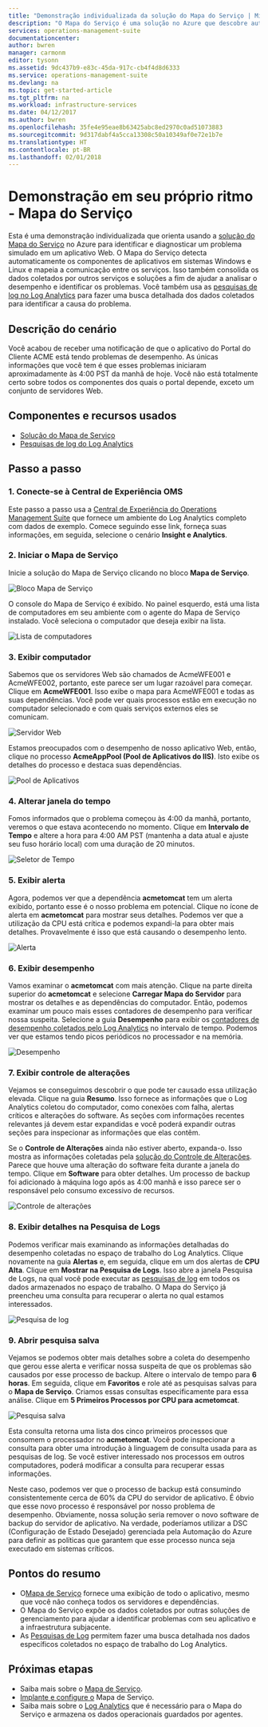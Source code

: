 ```yaml
---
title: "Demonstração individualizada da solução do Mapa do Serviço | Microsoft Docs"
description: "O Mapa do Serviço é uma solução no Azure que descobre automaticamente os componentes do aplicativo nos sistemas Windows e Linux, e mapeia a comunicação entre os serviços.  Esta é uma demonstração individualizada que orienta usando o Mapa de Serviço para identificar e diagnosticar um problema simulado em um aplicativo Web."
services: operations-management-suite
documentationcenter: 
author: bwren
manager: carmonm
editor: tysonn
ms.assetid: 9dc437b9-e83c-45da-917c-cb4f4d8d6333
ms.service: operations-management-suite
ms.devlang: na
ms.topic: get-started-article
ms.tgt_pltfrm: na
ms.workload: infrastructure-services
ms.date: 04/12/2017
ms.author: bwren
ms.openlocfilehash: 35fe4e95eae8b63425abc8ed2970c0ad51073883
ms.sourcegitcommit: 9d317dabf4a5cca13308c50a10349af0e72e1b7e
ms.translationtype: HT
ms.contentlocale: pt-BR
ms.lasthandoff: 02/01/2018
---
```

# <a name="self-paced-demo---service-map"></a>Demonstração em seu próprio ritmo - Mapa do Serviço
Esta é uma demonstração individualizada que orienta usando a [solução do Mapa do Serviço](operations-management-suite-service-map.md) no Azure para identificar e diagnosticar um problema simulado em um aplicativo Web.  O Mapa do Serviço detecta automaticamente os componentes de aplicativos em sistemas Windows e Linux e mapeia a comunicação entre os serviços.  Isso também consolida os dados coletados por outros serviços e soluções a fim de ajudar a analisar o desempenho e identificar os problemas.  Você também usa as [pesquisas de log no Log Analytics](../log-analytics/log-analytics-log-searches.md) para fazer uma busca detalhada dos dados coletados para identificar a causa do problema.


## <a name="scenario-description"></a>Descrição do cenário
Você acabou de receber uma notificação de que o aplicativo do Portal do Cliente ACME está tendo problemas de desempenho.  As únicas informações que você tem é que esses problemas iniciaram aproximadamente às 4:00 PST da manhã de hoje.  Você não está totalmente certo sobre todos os componentes dos quais o portal depende, exceto um conjunto de servidores Web.  

## <a name="components-and-features-used"></a>Componentes e recursos usados
- [Solução do Mapa de Serviço](operations-management-suite-service-map.md)
- [Pesquisas de log do Log Analytics](../log-analytics/log-analytics-log-searches.md)


## <a name="walk-through"></a>Passo a passo

### <a name="1-connect-to-the-oms-experience-center"></a>1. Conecte-se à Central de Experiência OMS
Este passo a passo usa a [Central de Experiência do Operations Management Suite](https://experience.mms.microsoft.com/) que fornece um ambiente do Log Analytics completo com dados de exemplo. Comece seguindo esse link, forneça suas informações, em seguida, selecione o cenário **Insight e Analytics**.


### <a name="2-start-service-map"></a>2. Iniciar o Mapa de Serviço
Inicie a solução do Mapa de Serviço clicando no bloco **Mapa de Serviço**.

![Bloco Mapa de Serviço](media/operations-management-suite-walkthrough-servicemap/tile.png)

O console do Mapa de Serviço é exibido.  No painel esquerdo, está uma lista de computadores em seu ambiente com o agente do Mapa de Serviço instalado.  Você seleciona o computador que deseja exibir na lista.

![Lista de computadores](media/operations-management-suite-walkthrough-servicemap/computer-list.png)


### <a name="3-view-computer"></a>3. Exibir computador
Sabemos que os servidores Web são chamados de AcmeWFE001 e AcmeWFE002, portanto, este parece ser um lugar razoável para começar.  Clique em **AcmeWFE001**.  Isso exibe o mapa para AcmeWFE001 e todas as suas dependências.  Você pode ver quais processos estão em execução no computador selecionado e com quais serviços externos eles se comunicam.

![Servidor Web](media/operations-management-suite-walkthrough-servicemap/web-server.png)

Estamos preocupados com o desempenho de nosso aplicativo Web, então, clique no processo **AcmeAppPool (Pool de Aplicativos do IIS)**.  Isto exibe os detalhes do processo e destaca suas dependências.  

![Pool de Aplicativos](media/operations-management-suite-walkthrough-servicemap/app-pool.png)


### <a name="4-change-time-window"></a>4. Alterar janela do tempo

Fomos informados que o problema começou às 4:00 da manhã, portanto, veremos o que estava acontecendo no momento. Clique em **Intervalo de Tempo** e altere a hora para 4:00 AM PST (mantenha a data atual e ajuste seu fuso horário local) com uma duração de 20 minutos.

![Seletor de Tempo](./media/operations-management-suite-walkthrough-servicemap/time-picker.png)


### <a name="5-view-alert"></a>5. Exibir alerta

Agora, podemos ver que a dependência **acmetomcat** tem um alerta exibido, portanto esse é o nosso problema em potencial.  Clique no ícone de alerta em **acmetomcat** para mostrar seus detalhes.  Podemos ver que a utilização da CPU está crítica e podemos expandi-la para obter mais detalhes.  Provavelmente é isso que está causando o desempenho lento. 

![Alerta](./media/operations-management-suite-walkthrough-servicemap/alert.png)


### <a name="6-view-performance"></a>6. Exibir desempenho

Vamos examinar o **acmetomcat** com mais atenção.  Clique na parte direita superior do **acmetomcat** e selecione **Carregar Mapa do Servidor** para mostrar os detalhes e as dependências do computador. Então, podemos examinar um pouco mais esses contadores de desempenho para verificar nossa suspeita.  Selecione a guia **Desempenho** para exibir os [contadores de desempenho coletados pelo Log Analytics](../log-analytics/log-analytics-data-sources-performance-counters.md) no intervalo de tempo.  Podemos ver que estamos tendo picos periódicos no processador e na memória.

![Desempenho](./media/operations-management-suite-walkthrough-servicemap/performance.png)


### <a name="7-view-change-tracking"></a>7. Exibir controle de alterações
Vejamos se conseguimos descobrir o que pode ter causado essa utilização elevada.  Clique na guia **Resumo**.  Isso fornece as informações que o Log Analytics coletou do computador, como conexões com falha, alertas críticos e alterações do software.  As seções com informações recentes relevantes já devem estar expandidas e você poderá expandir outras seções para inspecionar as informações que elas contêm.


Se o **Controle de Alterações** ainda não estiver aberto, expanda-o.  Isso mostra as informações coletadas pela [solução do Controle de Alterações](../log-analytics/log-analytics-change-tracking.md).  Parece que houve uma alteração do software feita durante a janela do tempo.  Clique em **Software** para obter detalhes.  Um processo de backup foi adicionado à máquina logo após as 4:00 manhã e isso parece ser o responsável pelo consumo excessivo de recursos.

![Controle de alterações](./media/operations-management-suite-walkthrough-servicemap/change-tracking.png)



### <a name="8-view-details-in-log-search"></a>8. Exibir detalhes na Pesquisa de Logs
Podemos verificar mais examinando as informações detalhadas do desempenho coletadas no espaço de trabalho do Log Analytics.  Clique novamente na guia **Alertas** e, em seguida, clique em um dos alertas de **CPU Alta**.  Clique em **Mostrar na Pesquisa de Logs**.  Isso abre a janela Pesquisa de Logs, na qual você pode executar as [pesquisas de log](../log-analytics/log-analytics-log-searches.md) em todos os dados armazenados no espaço de trabalho.  O Mapa do Serviço já preencheu uma consulta para recuperar o alerta no qual estamos interessados.  

![Pesquisa de log](./media/operations-management-suite-walkthrough-servicemap/log-search.png)


### <a name="9-open-saved-search"></a>9. Abrir pesquisa salva
Vejamos se podemos obter mais detalhes sobre a coleta do desempenho que gerou esse alerta e verificar nossa suspeita de que os problemas são causados por esse processo de backup.  Altere o intervalo de tempo para **6 horas**.  Em seguida, clique em **Favoritos** e role até as pesquisas salvas para o **Mapa de Serviço**.  Criamos essas consultas especificamente para essa análise.  Clique em **5 Primeiros Processos por CPU para acmetomcat**.

![Pesquisa salva](./media/operations-management-suite-walkthrough-servicemap/saved-search.png)


Esta consulta retorna uma lista dos cinco primeiros processos que consomem o processador no **acmetomcat**.  Você pode inspecionar a consulta para obter uma introdução à linguagem de consulta usada para as pesquisas de log.  Se você estiver interessado nos processos em outros computadores, poderá modificar a consulta para recuperar essas informações.

Neste caso, podemos ver que o processo de backup está consumindo consistentemente cerca de 60% da CPU do servidor de aplicativo.  É óbvio que esse novo processo é responsável por nosso problema de desempenho.  Obviamente, nossa solução seria remover o novo software de backup do servidor de aplicativo.  Na verdade, poderíamos utilizar a DSC (Configuração de Estado Desejado) gerenciada pela Automação do Azure para definir as políticas que garantem que esse processo nunca seja executado em sistemas críticos.


## <a name="summary-points"></a>Pontos do resumo
- O[Mapa de Serviço](operations-management-suite-service-map.md) fornece uma exibição de todo o aplicativo, mesmo que você não conheça todos os servidores e dependências.
- O Mapa do Serviço expõe os dados coletados por outras soluções de gerenciamento para ajudar a identificar problemas com seu aplicativo e a infraestrutura subjacente.
- As [Pesquisas de Log](../log-analytics/log-analytics-log-searches.md) permitem fazer uma busca detalhada nos dados específicos coletados no espaço de trabalho do Log Analytics.    

## <a name="next-steps"></a>Próximas etapas
- Saiba mais sobre o [Mapa de Serviço](operations-management-suite-service-map.md).
- [Implante e configure o](operations-management-suite-service-map-configure.md) Mapa de Serviço.
- Saiba mais sobre o [Log Analytics](../log-analytics/log-analytics-overview.md) que é necessário para o Mapa do Serviço e armazena os dados operacionais guardados por agentes.